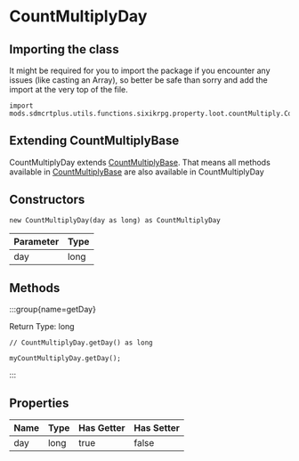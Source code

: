 # CountMultiplyDay

## Importing the class

It might be required for you to import the package if you encounter any issues (like casting an Array), so better be safe than sorry and add the import at the very top of the file.
```zenscript
import mods.sdmcrtplus.utils.functions.sixikrpg.property.loot.countMultiply.CountMultiplyDay;
```


## Extending CountMultiplyBase

CountMultiplyDay extends [CountMultiplyBase](/mods/sdmcrtplus/utils/functions/sixikrpg/property/loot/countMultiply/CountMultiplyBase). That means all methods available in [CountMultiplyBase](/mods/sdmcrtplus/utils/functions/sixikrpg/property/loot/countMultiply/CountMultiplyBase) are also available in CountMultiplyDay

## Constructors


```zenscript
new CountMultiplyDay(day as long) as CountMultiplyDay
```
| Parameter | Type |
|-----------|------|
| day       | long |



## Methods

:::group{name=getDay}

Return Type: long

```zenscript
// CountMultiplyDay.getDay() as long

myCountMultiplyDay.getDay();
```

:::


## Properties

| Name | Type | Has Getter | Has Setter |
|------|------|------------|------------|
| day  | long | true       | false      |

